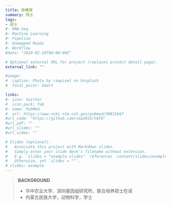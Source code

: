 ```yaml
---
title: 陈畴霖
summary: 硕士
tags:
- 硕士
#- RNA-Seq
#- Machine Learning
#- Pipeline
#- Unmapped Reads
#- Workflow
#date: "2019-02-28T00:00:00Z"

# Optional external URL for project (replaces project detail page).
external_link: ""

#image:
#  caption: Photo by rawpixel on Unsplash
#  focal_point: Smart

links:
#- icon: twitter
#  icon_pack: fab
#- name: PubMed
#  url: https://www.ncbi.nlm.nih.gov/pubmed/30815667
#url_code: "https://github.com/cma2015/CAFU"
#url_pdf: ""
#url_slides: ""
#url_video: ""

# Slides (optional).
#   Associate this project with Markdown slides.
#   Simply enter your slide deck's filename without extension.
#   E.g. `slides = "example-slides"` references `content/slides/example-slides.md`.
#   Otherwise, set `slides = ""`.
# slides: example
---
```


>  
>
> **BACKGROUND**
>
> *  华中农业大学、深圳基因组研究所，联合培养硕士在读
> * 内蒙古民族大学，动物科学，学士
